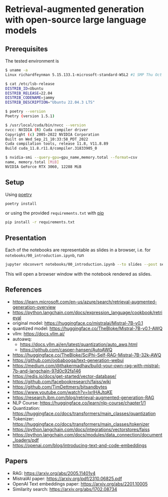# Retrieval-augmented generation with open-source large language models

## Prerequisites

The tested environment is

```bash
$ uname -a
Linux richardfeynman 5.15.133.1-microsoft-standard-WSL2 #1 SMP Thu Oct 5 21:02:42 UTC 2023 x86_64 x86_64 x86_64 GNU/Linux
```

```bash
$ cat /etc/lsb-release
DISTRIB_ID=Ubuntu
DISTRIB_RELEASE=22.04
DISTRIB_CODENAME=jammy
DISTRIB_DESCRIPTION="Ubuntu 22.04.3 LTS"
```

```bash
$ poetry --version
Poetry (version 1.5.1)
```

```bash
$ /usr/local/cuda/bin/nvcc --version
nvcc: NVIDIA (R) Cuda compiler driver
Copyright (c) 2005-2022 NVIDIA Corporation
Built on Wed_Sep_21_10:33:58_PDT_2022
Cuda compilation tools, release 11.8, V11.8.89
Build cuda_11.8.r11.8/compiler.31833905_0
```

```bash
$ nvidia-smi --query-gpu=gpu_name,memory.total --format=csv
name, memory.total [MiB]
NVIDIA GeForce RTX 3060, 12288 MiB
```

## Setup

Using [poetry](https://python-poetry.org/)

```bash
poetry install
```

or using the provided `requirements.txt` with [pip](https://pip.pypa.io/en/stable/)

```bash
pip install -r requirements.txt
```

## Presentation

Each of the notebooks are representable as slides in a browser, i.e. for `notebooks/00_introduction.ipynb`, run

```bash
jupyter nbconvert notebooks/00_introduction.ipynb --to slides --post serve
```

This will open a browser window with the notebook rendered as slides.

## References

- <https://learn.microsoft.com/en-us/azure/search/retrieval-augmented-generation-overview>
- <https://python.langchain.com/docs/expression_language/cookbook/retrieval>
- original model: <https://huggingface.co/mistralai/Mistral-7B-v0.1>
- quantized model: <https://huggingface.co/TheBloke/Mistral-7B-v0.1-AWQ>
- vllm: <https://docs.vllm.ai/>
- autoawq:
  - <https://docs.vllm.ai/en/latest/quantization/auto_awq.html>
  - <https://github.com/casper-hansen/AutoAWQ>
- <https://huggingface.co/TheBloke/SciPhi-Self-RAG-Mistral-7B-32k-AWQ>
- <https://github.com/oobabooga/text-generation-webui>
- <https://medium.com/@thakermadhav/build-your-own-rag-with-mistral-7b-and-langchain-97d0c92fa146>
- <https://redis.io/docs/get-started/vector-database/>
- <https://github.com/facebookresearch/faiss/wiki>
- <https://github.com/TimDettmers/bitsandbytes>
- <https://www.youtube.com/watch?v=IxrlHAJtqKE>
- <https://research.ibm.com/blog/retrieval-augmented-generation-RAG>
- NLP Course: <https://huggingface.co/learn/nlp-course/chapter1/1>
- Quantization: <https://huggingface.co/docs/transformers/main_classes/quantization>
- Tokenizer: <https://huggingface.co/docs/transformers/main_classes/tokenizer>
- <https://python.langchain.com/docs/integrations/vectorstores/faiss>
- <https://python.langchain.com/docs/modules/data_connection/document_loaders/pdf>
- <https://openai.com/blog/introducing-text-and-code-embeddings>

## Papers

- RAG: <https://arxiv.org/abs/2005.11401v4>
- MistralAI paper: <https://arxiv.org/pdf/2310.06825.pdf>
- OpenAI Text embeddings paper: <https://arxiv.org/abs/2201.10005>
- Similarity search: <https://arxiv.org/abs/1702.08734>
